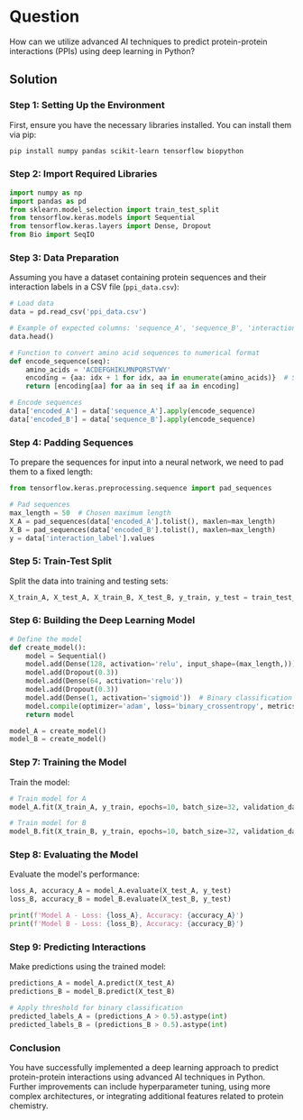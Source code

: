 # Question
How can we utilize advanced AI techniques to predict protein-protein interactions (PPIs) using deep learning in Python?

## Solution

### Step 1: Setting Up the Environment

First, ensure you have the necessary libraries installed. You can install them via pip:

```bash
pip install numpy pandas scikit-learn tensorflow biopython
```

### Step 2: Import Required Libraries

```python
import numpy as np
import pandas as pd
from sklearn.model_selection import train_test_split
from tensorflow.keras.models import Sequential
from tensorflow.keras.layers import Dense, Dropout
from Bio import SeqIO
```

### Step 3: Data Preparation

Assuming you have a dataset containing protein sequences and their interaction labels in a CSV file (`ppi_data.csv`):

```python
# Load data
data = pd.read_csv('ppi_data.csv')

# Example of expected columns: 'sequence_A', 'sequence_B', 'interaction_label'
data.head()

# Function to convert amino acid sequences to numerical format
def encode_sequence(seq):
    amino_acids = 'ACDEFGHIKLMNPQRSTVWY'
    encoding = {aa: idx + 1 for idx, aa in enumerate(amino_acids)}  # Start indexing from 1
    return [encoding[aa] for aa in seq if aa in encoding]

# Encode sequences
data['encoded_A'] = data['sequence_A'].apply(encode_sequence)
data['encoded_B'] = data['sequence_B'].apply(encode_sequence)
```

### Step 4: Padding Sequences

To prepare the sequences for input into a neural network, we need to pad them to a fixed length:

```python
from tensorflow.keras.preprocessing.sequence import pad_sequences

# Pad sequences
max_length = 50  # Chosen maximum length
X_A = pad_sequences(data['encoded_A'].tolist(), maxlen=max_length)
X_B = pad_sequences(data['encoded_B'].tolist(), maxlen=max_length)
y = data['interaction_label'].values
```

### Step 5: Train-Test Split

Split the data into training and testing sets:

```python
X_train_A, X_test_A, X_train_B, X_test_B, y_train, y_test = train_test_split(X_A, X_B, y, test_size=0.2, random_state=42)
```

### Step 6: Building the Deep Learning Model

```python
# Define the model
def create_model():
    model = Sequential()
    model.add(Dense(128, activation='relu', input_shape=(max_length,)))
    model.add(Dropout(0.3))
    model.add(Dense(64, activation='relu'))
    model.add(Dropout(0.3))
    model.add(Dense(1, activation='sigmoid'))  # Binary classification
    model.compile(optimizer='adam', loss='binary_crossentropy', metrics=['accuracy'])
    return model

model_A = create_model()
model_B = create_model()
```

### Step 7: Training the Model

Train the model:

```python
# Train model for A
model_A.fit(X_train_A, y_train, epochs=10, batch_size=32, validation_data=(X_test_A, y_test))

# Train model for B
model_B.fit(X_train_B, y_train, epochs=10, batch_size=32, validation_data=(X_test_B, y_test))
```

### Step 8: Evaluating the Model

Evaluate the model's performance:

```python
loss_A, accuracy_A = model_A.evaluate(X_test_A, y_test)
loss_B, accuracy_B = model_B.evaluate(X_test_B, y_test)

print(f'Model A - Loss: {loss_A}, Accuracy: {accuracy_A}')
print(f'Model B - Loss: {loss_B}, Accuracy: {accuracy_B}')
```

### Step 9: Predicting Interactions

Make predictions using the trained model:

```python
predictions_A = model_A.predict(X_test_A)
predictions_B = model_B.predict(X_test_B)

# Apply threshold for binary classification
predicted_labels_A = (predictions_A > 0.5).astype(int)
predicted_labels_B = (predictions_B > 0.5).astype(int)
```

### Conclusion

You have successfully implemented a deep learning approach to predict protein-protein interactions using advanced AI techniques in Python. Further improvements can include hyperparameter tuning, using more complex architectures, or integrating additional features related to protein chemistry.
